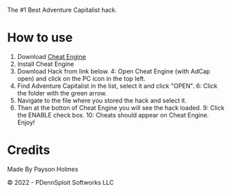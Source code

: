 The #1 Best Adventure Capitalist hack.

# How to use

1. Download [Cheat Engine](https://cheatengine.org/downloads)
2. Install Cheat Engine
3. Download Hack from link below.
4: Open Cheat Engine (with AdCap open) and click on the PC icon in the top left.
5. Find Adventure Capitalist in the list, select it and click "OPEN".
6: Click the folder with the green arrow.
7. Navigate to the file where you stored the hack and select it.
8. Then at the botton of Cheat Engine you will see the hack loaded.
9: Click the ENABLE check box.
10: Cheats should appear on Cheat Engine. Enjoy!

# Credits

Made By Payson Holmes

&copy; 2022 - PDennSploit Softworks LLC

